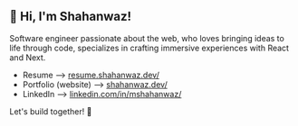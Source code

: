 ## 👋 Hi, I'm Shahanwaz!

Software engineer passionate about the web, who loves bringing ideas to life through code, specializes in crafting immersive experiences with React and Next.

- Resume --> [resume.shahanwaz.dev/](https://resume.shahanwaz.dev/)
- Portfolio (website) --> [shahanwaz.dev/](https://shahanwaz.dev)
- LinkedIn --> [linkedin.com/in/mshahanwaz/](https://www.linkedin.com/in/mshahanwaz/)

Let's build together! 🚀
